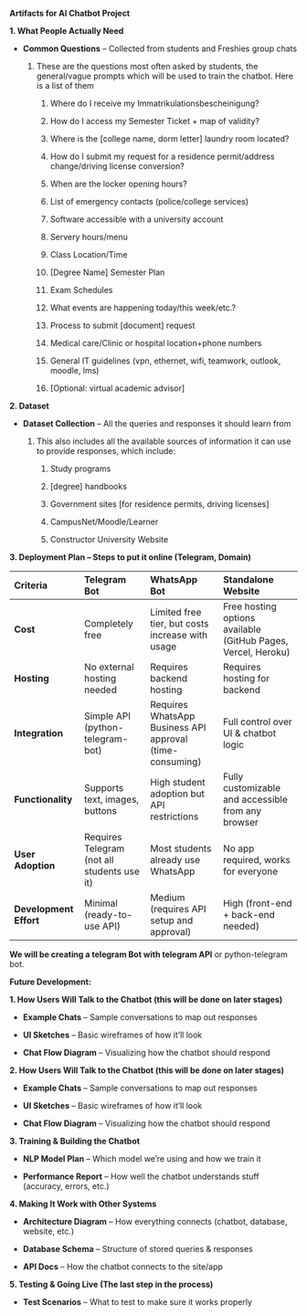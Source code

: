 **Artifacts for AI Chatbot Project**

**1\. What People Actually Need**

* **Common Questions** – Collected from students and Freshies group chats

  1) These are the questions most often asked by students, the general/vague prompts which will be used to train the chatbot. Here is a list of them

     1) Where do I receive my Immatrikulationsbescheinigung?

     2) How do I access my Semester Ticket \+ map of validity?

     3) Where is the \[college name, dorm letter\] laundry room located?

     4) How do I submit my request for a residence permit/address change/driving license conversion?

     5) When are the locker opening hours?

     6) List of emergency contacts (police/college services)

     7) Software accessible with a university account

     8) Servery hours/menu

     9) Class Location/Time

     10) \[Degree Name\] Semester Plan

     11) Exam Schedules

     12) What events are happening today/this week/etc.?

     13) Process to submit \[document\] request

     14) Medical care/Clinic or hospital location+phone numbers

     15) General IT guidelines (vpn, ethernet, wifi, teamwork, outlook, moodle, lms)

     16) \[Optional: virtual academic advisor\]

**2\. Dataset**

* **Dataset Collection** – All the queries and responses it should learn from

  1) This also includes all the available sources of information it can use to provide responses, which include:

     1) Study programs

     2) \[degree\] handbooks

     3) Government sites \[for residence permits, driving licenses\]

     4) CampusNet/Moodle/Learner

     5) Constructor University Website


**3\. Deployment Plan – Steps to put it online (Telegram, Domain)**

| Criteria | Telegram Bot | WhatsApp Bot | Standalone Website |
| :---- | :---- | :---- | :---- |
| **Cost** | Completely free | Limited free tier, but costs increase with usage | Free hosting options available (GitHub Pages, Vercel, Heroku) |
| **Hosting** | No external hosting needed | Requires backend hosting | Requires hosting for backend |
| **Integration** | Simple API (python-telegram-bot) | Requires WhatsApp Business API approval (time-consuming) | Full control over UI & chatbot logic |
| **Functionality** | Supports text, images, buttons | High student adoption but API restrictions | Fully customizable and accessible from any browser |
| **User Adoption** | Requires Telegram (not all students use it) | Most students already use WhatsApp | No app required, works for everyone |
| **Development Effort** | Minimal (ready-to-use API) | Medium (requires API setup and approval) | High (front-end \+ back-end needed) |

**We will be creating a telegram Bot with telegram API** or python-telegram bot.



**Future Development:**

**1\. How Users Will Talk to the Chatbot (this will be done on later stages)**

* **Example Chats** – Sample conversations to map out responses

* **UI Sketches** – Basic wireframes of how it’ll look

* **Chat Flow Diagram** – Visualizing how the chatbot should respond

**2\. How Users Will Talk to the Chatbot (this will be done on later stages)**

* **Example Chats** – Sample conversations to map out responses

* **UI Sketches** – Basic wireframes of how it’ll look

* **Chat Flow Diagram** – Visualizing how the chatbot should respond

**3\. Training & Building the Chatbot**

* **NLP Model Plan** – Which model we’re using and how we train it

* **Performance Report** – How well the chatbot understands stuff (accuracy, errors, etc.)

**4\. Making It Work with Other Systems**

* **Architecture Diagram** – How everything connects (chatbot, database, website, etc.)

* **Database Schema** – Structure of stored queries & responses

* **API Docs** – How the chatbot connects to the site/app

**5\. Testing & Going Live (The last step in the process)**

* **Test Scenarios** – What to test to make sure it works properly
